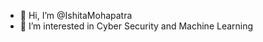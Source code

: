 - 👋 Hi, I’m @IshitaMohapatra
- 👀 I’m interested in Cyber Security and Machine Learning

<!---
- 🌱 I’m currently learning ...
- 💞️ I’m looking to collaborate on ...
- 📫 How to reach me ...
IshitaMohapatra/IshitaMohapatra is a ✨ special ✨ repository because its `README.md` (this file) appears on your GitHub profile.
You can click the Preview link to take a look at your changes.
--->
